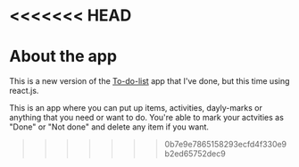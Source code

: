 <<<<<<< HEAD
=======
# About the app

This is a new version of the [To-do-list](https://github.com/William-dev1992/To-do-list) app that I've done, but this time using react.js. 

This is an app where you can put up items, activities, dayly-marks or anything that you need or want to do.
You're able to mark your actvities as "Done" or "Not done" and delete any item if you want.
>>>>>>> 0b7e9e7865158293ecfd4f330e9b2ed65752dec9
